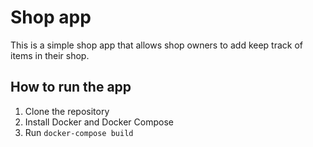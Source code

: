 # Shop app
This is a simple shop app that allows shop owners to add keep track of items in their shop.
## How to run the app
1. Clone the repository
2. Install Docker and Docker Compose
3. Run
   ```docker-compose build```
   ```docker-compose up
   ```